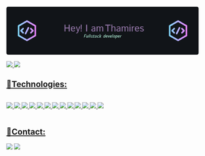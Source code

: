 


 ![Header](https://github.com/thamirespereira/thamirespereira/blob/main/github-header-image%20(2).png?raw=true)


 <div align = left>
  <a href="https://github.com/thamirespereira">
  <img height="200em" src="https://github-readme-stats.vercel.app/api?username=thamirespereira&show_icons=true&theme=tokyonight"/>

  <img height="200em" src="https://github-readme-stats.vercel.app/api/top-langs/?username=thamirespereira&layout=compact&langs_count=7&theme=radical"/>
 </div>

<h2>🔗Technologies:</h2>
<div align = left>
   <br>

  <img src="https://img.shields.io/badge/Java-ED8B00?style=for-the-badge&logo=openjdk&logoColor=white"/>
  <img src="https://img.shields.io/badge/Spring-6DB33F?style=for-the-badge&logo=spring&logoColor=white"/>
  <img src="https://img.shields.io/badge/TypeScript-007ACC?style=for-the-badge&logo=typescript&logoColor=white"/>
 <img src="https://img.shields.io/badge/React-20232A?style=for-the-badge&logo=react&logoColor=61DAFB"/>
 <img src="https://img.shields.io/badge/HTML5-E34F26?style=for-the-badge&logo=html5&logoColor=white"/>
 <img src="https://img.shields.io/badge/CSS3-1572B6?style=for-the-badge&logo=css3&logoColor=white"/>
 <img src="https://img.shields.io/badge/Tailwind_CSS-38B2AC?style=for-the-badge&logo=tailwind-css&logoColor=white"/>
 <img src="https://img.shields.io/badge/MySQL-005C84?style=for-the-badge&logo=mysql&logoColor=white"/>
 <img src="https://img.shields.io/badge/Amazon_AWS-232F3E?style=for-the-badge&logo=amazon-aws&logoColor=white"/>
 <img src="https://img.shields.io/badge/Visual_Studio_Code-0078D4?style=for-the-badge&logo=visual%20studio%20code&logoColor=white"/>
 <img src="https://img.shields.io/badge/Trello-0052CC?style=for-the-badge&logo=trello&logoColor=white"/>
 <img src="https://img.shields.io/badge/GIT-E44C30?style=for-the-badge&logo=git&logoColor=white"/>
 <img src="https://img.shields.io/badge/Zorin%20OS-0CC1F3?style=for-the-badge&logo=zorin&logoColor=white"/>
  
   
</div>
 <br>

 <div align = left>
  <h2>🔗Contact: </h2>
   <a href = "mailto:thamiresfrpereira2@gmail.com"><img src="https://img.shields.io/badge/Gmail-D14836?style=for-the-badge&logo=gmail&logoColor=white"/ target="_blank"></a>
  <a href="https://www.linkedin.com/in/thamirespereira-dev/" target="_blank"><img src="https://img.shields.io/badge/LinkedIn-0077B5?style=for-the-badge&logo=linkedin&logoColor=white"/ target="_blank"></a> 
 
